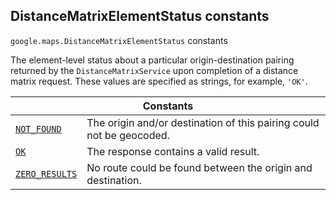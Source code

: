 
<devsite-heading text=" DistanceMatrixElementStatus constants" for="DistanceMatrixElementStatus" level="h2" link="" toc="" back-to-top=""><h2 id="DistanceMatrixElementStatus" is-upgraded="">DistanceMatrixElementStatus constants</h2></devsite-heading>
<p>
<code translate="no" dir="ltr"><span itemprop="path">google.maps</span>.<span itemprop="name">DistanceMatrixElementStatus</span></code>
constants
</p>
<p>The element-level status about a particular origin-destination pairing returned by the <code translate="no" dir="ltr">DistanceMatrixService</code> upon completion of a distance matrix request. These values are specified as strings, for example, <code translate="no" dir="ltr">'OK'</code>.</p>
<div class="devsite-table-wrapper"><table class="constants responsive" summary="DistanceMatrixElementStatus constants">
<thead>
<tr><th colspan="2">Constants</th>
</tr></thead>
<tbody>
<tr id="DistanceMatrixElementStatus.NOT_FOUND">
<td itemprop="property"><code translate="no" dir="ltr"><a class="secret-link" href="#DistanceMatrixElementStatus.NOT_FOUND"><span>NOT_FOUND</span></a></code></td>
<td>The origin and/or destination of this pairing could not be geocoded.</td>
</tr>
<tr id="DistanceMatrixElementStatus.OK">
<td itemprop="property"><code translate="no" dir="ltr"><a class="secret-link" href="#DistanceMatrixElementStatus.OK"><span>OK</span></a></code></td>
<td>The response contains a valid result.</td>
</tr>
<tr id="DistanceMatrixElementStatus.ZERO_RESULTS">
<td itemprop="property"><code translate="no" dir="ltr"><a class="secret-link" href="#DistanceMatrixElementStatus.ZERO_RESULTS"><span>ZERO_RESULTS</span></a></code></td>
<td>No route could be found between the origin and destination.</td>
</tr>
</tbody>
</table></div>
